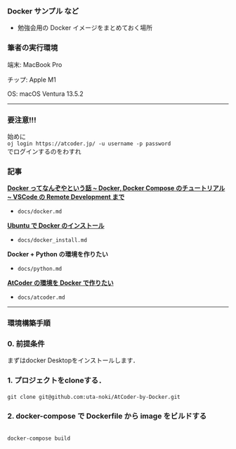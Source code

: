 ### Docker サンプル など

- 勉強会用の Docker イメージをまとめておく場所

### 筆者の実行環境
端末: MacBook Pro

チップ: Apple M1

OS: macOS Ventura 13.5.2

---
### 要注意!!!
始めに</br>
```oj login https://atcoder.jp/ -u username -p password```</br>
でログインするのをわすれ

### 記事

[**Docker ってなんぞやという話 ~ Docker, Docker Compose のチュートリアル ~ VSCode の Remote Development まで**](https://qiita.com/tf63/items/684fe4b818ecd715aed9)

- `docs/docker.md`

[**Ubuntu で Docker のインストール**](https://qiita.com/tf63/items/c21549ba44224722f301)

- `docs/docker_install.md`

**Docker + Python の環境を作りたい**

- `docs/python.md`

[**AtCoder の環境を Docker で作りたい**](https://qiita.com/tf63/items/c93c6f24d73599e637d8)

- `docs/atcoder.md`
---
### 環境構築手順
### 0. 前提条件
   まずはdocker Desktopをインストールします．
### 1. プロジェクトをcloneする．
    git clone git@github.com:uta-noki/AtCoder-by-Docker.git　
### 2. docker-compose で Dockerfile から image をビルドする
   </br> ```docker-compose build```
